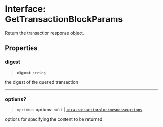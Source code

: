 # Interface: GetTransactionBlockParams

Return the transaction response object.

## Properties

### digest

> **digest**: `string`

the digest of the queried transaction

***

### options?

> `optional` **options**: `null` \| [`IotaTransactionBlockResponseOptions`](IotaTransactionBlockResponseOptions.md)

options for specifying the content to be returned
